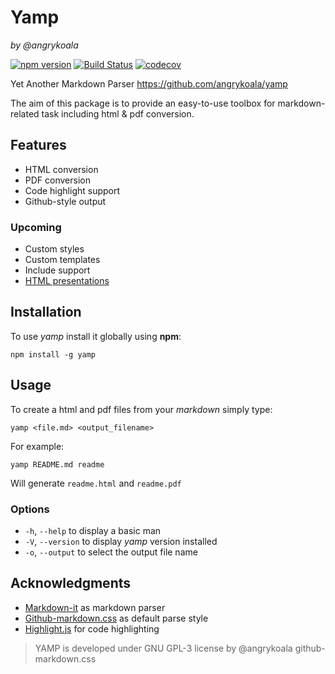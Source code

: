 Yamp
====
_by @angrykoala_

[![npm version](https://badge.fury.io/js/yamp.svg)](https://badge.fury.io/js/yamp)
[![Build Status](https://travis-ci.org/angrykoala/yamp.svg?branch=master)](https://travis-ci.org/angrykoala/yamp)
[![codecov](https://codecov.io/gh/angrykoala/yamp/branch/master/graph/badge.svg)](https://codecov.io/gh/angrykoala/yamp)


Yet Another Markdown Parser <https://github.com/angrykoala/yamp>

The aim of this package is to provide an easy-to-use toolbox for markdown-related task including html & pdf conversion.

## Features
* HTML conversion
* PDF conversion
* Code highlight support
* Github-style output

### Upcoming
* Custom styles
* Custom templates
* Include support
* [HTML presentations](https://remarkjs.com/)

## Installation
To use _yamp_ install it globally using **npm**:
```
npm install -g yamp
```

## Usage
To create a html and pdf files from your _markdown_ simply type:
```
yamp <file.md> <output_filename>
```

For example:
```
yamp README.md readme
```
Will generate `readme.html` and `readme.pdf`

### Options
* `-h`, `--help` to display a basic man
* `-V`, `--version` to display _yamp_ version installed
* `-o`, `--output` to select the output file name

## Acknowledgments
* [Markdown-it](https://github.com/markdown-it/markdown-it) as markdown parser
* [Github-markdown.css](https://github.com/sindresorhus/github-markdown-css) as default parse style
* [Highlight.js](https://highlightjs.org) for code highlighting

>YAMP is developed under GNU GPL-3 license by @angrykoala
>github-markdown.css 
